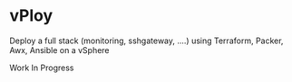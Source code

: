 # vPloy
Deploy a full stack (monitoring, sshgateway, ....) using Terraform, Packer, Awx, Ansible on a vSphere

Work In Progress
